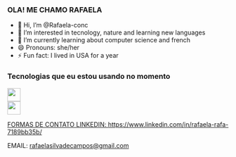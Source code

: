 ### OLA! ME CHAMO RAFAELA
- 👋 Hi, I’m @Rafaela-conc
- 👀 I’m interested in tecnology, nature and learning new languages
- 🌱 I’m currently learning about computer science and french
- 😄 Pronouns: she/her
- ⚡ Fun fact: I lived in USA for a year

### Tecnologias que eu estou usando no momento
<div>
  <a href=file:///C:/Users/RPRG/Desktop/23m1.py target"_blank"><img align="center" height="30" weidth="40" src="https://cdn.jsdelivr.net/gh/devicons/devicon@latest/icons/python/python-original.svg" />
  <div>
   <a href="https://www.linkedin.com/in/rafaela-rafa-7189bb35b/" target"_blank"><img align="center" height="30" weidth="40" src="https://cdn.jsdelivr.net/gh/devicons/devicon@latest/icons/linkedin/linkedin-original.svg" />
  
          
          

  
  FORMAS DE CONTATO
  LINKEDIN: https://www.linkedin.com/in/rafaela-rafa-7189bb35b/
  
  EMAIL: rafaelasilvadecampos@gmail.com
  
<!---
Rafaela-conc/Rafaela-conc is a ✨ special ✨ repository because its `README.md` (this file) appears on your GitHub profile.
You can click the Preview link to take a look at your changes.
--->
